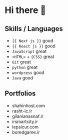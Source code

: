 # Hi there 👋


## Skills / Languages

- `{{ Next js }}` good
- `{{ React js }}` good
- `JavaScript` great
- `<HTML>` + `{CSS}` great
- `Git` great
- `python` great
- `wordpress` good
- `Java` good




## Portfolios

- shahinhost.com
- rasht-ic.ir
- gilanianasnaf.ir
- irsmartcity.ir
- lepsicur.com
- boredgame.ir
